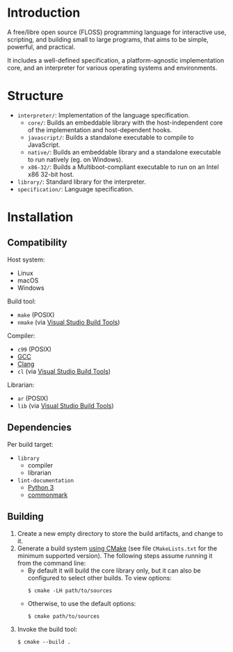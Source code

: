 # Introduction

A free/libre open source (FLOSS) programming language for interactive use, scripting, and building small to large programs, that aims to be simple, powerful, and practical.

It includes a well-defined specification, a platform-agnostic implementation core, and an interpreter for various operating systems and environments.

# Structure

- `interpreter/`: Implementation of the language specification.
  - `core/`: Builds an embeddable library with the host-independent core of the implementation and host-dependent hooks.
  - `javascript/`: Builds a standalone executable to compile to JavaScript.
  - `native/`: Builds an embeddable library and a standalone executable to run natively (eg. on Windows).
  - `x86-32/`: Builds a Multiboot-compliant executable to run on an Intel x86 32-bit host.
- `library/`: Standard library for the interpreter.
- `specification/`: Language specification.

# Installation

## Compatibility

Host system:

- Linux
- macOS
- Windows

Build tool:

- `make` (POSIX)
- `nmake` (via [Visual Studio Build Tools](https://www.visualstudio.com/thank-you-downloading-visual-studio/?sku=BuildTools))

Compiler:

- `c99` (POSIX)
- [GCC](https://gcc.gnu.org)
- [Clang](https://clang.llvm.org)
- `cl` (via [Visual Studio Build Tools](https://www.visualstudio.com/thank-you-downloading-visual-studio/?sku=BuildTools))

Librarian:

- `ar` (POSIX)
- `lib` (via [Visual Studio Build Tools](https://www.visualstudio.com/thank-you-downloading-visual-studio/?sku=BuildTools))

## Dependencies

Per build target:

- `library`
  - compiler
  - librarian
- `lint-documentation`
  - [Python 3](https://www.python.org/downloads/)
  - [commonmark](https://pypi.org/project/commonmark/)

## Building

1. Create a new empty directory to store the build artifacts, and change to it.
2. Generate a build system [using CMake](https://cmake.org/runningcmake/) (see file `CMakeLists.txt` for the minimum supported version). The following steps assume running it from the command line:
   - By default it will build the core library only, but it can also be configured to select other builds. To view options:
     ```
     $ cmake -LH path/to/sources
     ```
   - Otherwise, to use the default options:
     ```
     $ cmake path/to/sources
     ```
3. Invoke the build tool:
   ```
   $ cmake --build .
   ```

